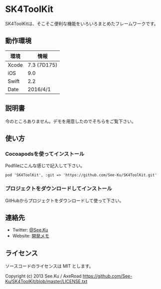 
# SK4ToolKit

SK4ToolKitは、そこそこ便利な機能をいろいろまとめたフレームワークです。


## 動作環境

|環境	|情報			|
|-------|---------------|
|Xcode	|7.3 (7D175)	|
|iOS	|9.0			|
|Swift	|2.2			|
|Date	|2016/4/1		|


## 説明書

今のところありません。デモを用意したのでそちらをご覧下さい。



## 使い方

### Cocoapodsを使ってインストール

Podfileにこんな感じで記入して下さい。

	pod 'SK4ToolKit', :git => 'https://github.com/See-Ku/SK4ToolKit.git'

### プロジェクトをダウンロードしてインストール

GitHubからプロジェクトをダウンロードして使って下さい。


## 連絡先

* Twitter: [@See.Ku](https://twitter.com/See_Ku)
* Website: [開発メモ](http://seeku.hateblo.jp/)


## ライセンス

ソースコードのライセンスは MIT とします。

Copyright (c) 2013 See.Ku / AxeRoad
https://github.com/See-Ku/SK4ToolKit/blob/master/LICENSE.txt
